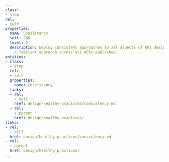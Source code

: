 ```yaml
---
class:
- stop
rel:
- self
properties:
  name: Consistency
  sort: 206
  level: 3
  description: Employ consistent approaches to all aspects of API design, providing
    a familiar approach across all APIs published.
entities:
- class:
  - stop
  rel:
  - self
  properties:
    name: Consistency
  links:
  - rel:
    - self
    href: design/healthy-practices/consistency.md
  - rel:
    - parent
    href: design/healthy-practices/
links:
- rel:
  - self
  href: design/healthy-practices/consistency.md
- rel:
  - parent
  href: design/healthy-practices/
...
```

